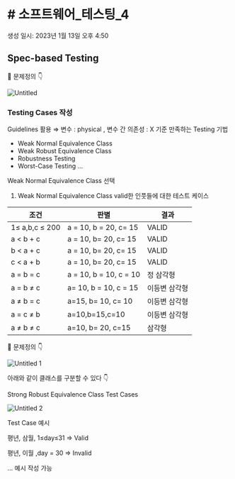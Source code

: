 # # 소프트웨어_테스팅_4

생성 일시: 2023년 1월 13일 오후 4:50

## Spec-based Testing

<aside>
🌱 문제정의 👇

![Untitled](https://user-images.githubusercontent.com/77047099/212525160-501ff753-7001-425e-b625-9d0d07e546ab.png)

</aside>

### Testing Cases 작성

Guidelines 활용 ⇒ 변수 : physical , 변수 간 의존성 : X
기준 만족하는 Testing 기법

- Weak Normal Equivalence Class
- Weak Robust Equivalence Class
- Robustness Testing
- Worst-Case Testing …

Weak Normal Equivalence Class 선택

1. Weak Normal Equivalence Class
valid한 인풋들에 대한 테스트 케이스

| 조건 | 판별 | 결과 |
| --- | --- | --- |
| 1≤ a,b,c ≤ 200 |  a = 10, b = 20, c= 15 | VALID |
| a < b + c | a = 10, b= 20, c= 15 | VALID |
| b < a + c  | a = 10, b= 20, c= 15 | VALID |
| c < a + b | a = 10, b= 20, c= 15 | VALID |
| a = b = c | a = 10, b = 10, c = 10 | 정 삼각형 |
| a = b ≠ c | a= 10, b = 10, c = 15 | 이등변 삼각형 |
| a ≠ b = c | a=15, b= 10, c= 10 | 이등변 삼각형 |
| a = c ≠ b  | a=10,b=15,c=10 | 이등변 삼각형 |
| a ≠ b ≠ c | a=10, b= 20, c=15 | 삼각형 |

<aside>
🌱 문제정의 👇

![Untitled 1](https://user-images.githubusercontent.com/77047099/212525155-f6fea856-65bd-4646-a1f4-f37795755e8b.png)

</aside>

아래와 같이 클래스를 구분할 수 있다 👇

Strong Robust Equivalence Class Test Cases

![Untitled 2](https://user-images.githubusercontent.com/77047099/212525156-bc863b5b-376d-4315-a474-bdd29e2ace69.png)

Test Case 예시 

평년, 삼월, 1≤day≤31 ⇒ Valid

평년, 이월 ,day = 30 ⇒ Invalid

… 예시 작성 가능
